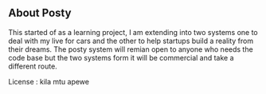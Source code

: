 ## About Posty

This started of as a learning project, I am extending into two systems one to deal with my live for cars and the other to help startups build a reality from their dreams.
The posty system will remian open to anyone who needs the code base but the two systems form it will be commercial and take a different route.

License : kila mtu apewe
